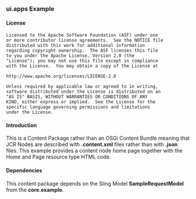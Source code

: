 ### ui.apps Example

#### License

    Licensed to the Apache Software Foundation (ASF) under one
    or more contributor license agreements.  See the NOTICE file
    distributed with this work for additional information
    regarding copyright ownership.  The ASF licenses this file
    to you under the Apache License, Version 2.0 (the
    "License"); you may not use this file except in compliance
    with the License.  You may obtain a copy of the License at

    http://www.apache.org/licenses/LICENSE-2.0

    Unless required by applicable law or agreed to in writing,
    software distributed under the License is distributed on an
    "AS IS" BASIS, WITHOUT WARRANTIES OR CONDITIONS OF ANY
    KIND, either express or implied.  See the License for the
    specific language governing permissions and limitations
    under the License.

#### Introduction

This is a Content Package rather than an OSGi Content Bundle meaning
that JCR Nodes are described with **.content.xml** files rather than with
**.json** files. This example provides a content node home page together
with the Home and Page resource type HTML code.

#### Dependencies

This content package depends on the Sling Model **SampleRequestModel**
from the **core.example**. 